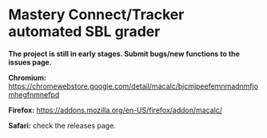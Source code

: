 # Mastery Connect/Tracker automated SBL grader


**The project is still in early stages. Submit bugs/new functions to the issues page.**

**Chromium:** https://chromewebstore.google.com/detail/macalc/bjcmjpeefemnmadnmfjomhegfnmnefpd

**Firefox:** https://addons.mozilla.org/en-US/firefox/addon/macalc/

**Safari:** check the releases page.
